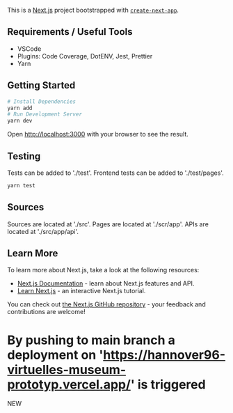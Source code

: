 This is a [Next.js](https://nextjs.org/) project bootstrapped with [`create-next-app`](https://github.com/vercel/next.js/tree/canary/packages/create-next-app).

## Requirements / Useful Tools
- VSCode
- Plugins: Code Coverage, DotENV, Jest, Prettier
- Yarn

## Getting Started

```bash
# Install Dependencies
yarn add
# Run Development Server
yarn dev
```

Open [http://localhost:3000](http://localhost:3000) with your browser to see the result.


## Testing

Tests can be added to './test'. Frontend tests can be added to './test/pages'.

```bash
yarn test
```

## Sources

Sources are located at './src'.
Pages are located at './scr/app'. 
APIs are located at './src/app/api'.


## Learn More

To learn more about Next.js, take a look at the following resources:

- [Next.js Documentation](https://nextjs.org/docs) - learn about Next.js features and API.
- [Learn Next.js](https://nextjs.org/learn) - an interactive Next.js tutorial.

You can check out [the Next.js GitHub repository](https://github.com/vercel/next.js/) - your feedback and contributions are welcome!

# By pushing to main branch a deployment on 'https://hannover96-virtuelles-museum-prototyp.vercel.app/' is triggered

NEW